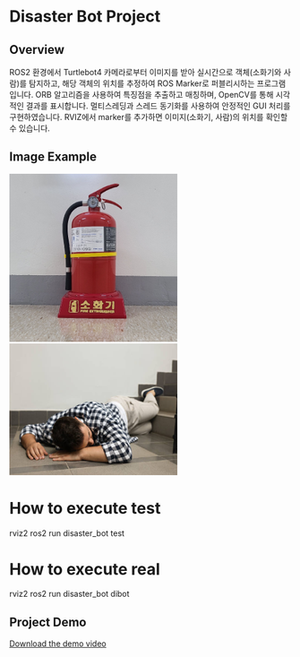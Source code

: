 # Disaster Bot Project

## Overview
ROS2 환경에서 Turtlebot4 카메라로부터 이미지를 받아 실시간으로 객체(소화기와 사람)를 탐지하고, 해당 객체의 위치를 추정하여 ROS Marker로 퍼블리시하는 프로그램입니다. ORB 알고리즘을 사용하여 특징점을 추출하고 매칭하며, OpenCV를 통해 시각적인 결과를 표시합니다. 멀티스레딩과 스레드 동기화를 사용하여 안정적인 GUI 처리를 구현하였습니다. RVIZ에서 marker를 추가하면 이미지(소화기, 사람)의 위치를 확인할 수 있습니다.


## Image Example
<img src="disaster_bot/ext_orig.png" alt="Fire Extinguisher Detection" width="300">

<img src="disaster_bot/man_orig.png" alt="Fallen Man Detection" width="300">

How to execute test
===============================
rviz2
ros2 run disaster_bot test


How to execute real
===============================
rviz2
ros2 run disaster_bot dibot

## Project Demo

[Download the demo video](disaster_bot/img_loc_marker_display_in_rviz.mov)
